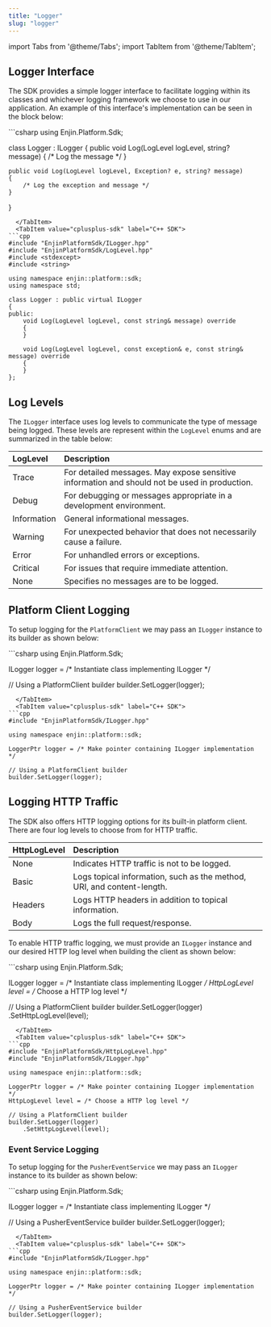 ```yaml
---
title: "Logger"
slug: "logger"
---
```


import Tabs from '@theme/Tabs';
import TabItem from '@theme/TabItem';

## Logger Interface

The SDK provides a simple logger interface to facilitate logging within its classes and whichever logging framework we choose to use in our application. An example of this interface's implementation can be seen in the block below:

<Tabs>
  <TabItem value="csharp-sdk" label="c# SDK">
```csharp
using Enjin.Platform.Sdk;

class Logger : ILogger
{
    public void Log(LogLevel logLevel, string? message)
    {
        /* Log the message */
    }

    public void Log(LogLevel logLevel, Exception? e, string? message)
    {
        /* Log the exception and message */
    }
}
```
  </TabItem>
  <TabItem value="cplusplus-sdk" label="C++ SDK">
```cpp
#include "EnjinPlatformSdk/ILogger.hpp"
#include "EnjinPlatformSdk/LogLevel.hpp"
#include <stdexcept>
#include <string>

using namespace enjin::platform::sdk;
using namespace std;

class Logger : public virtual ILogger
{
public:
    void Log(LogLevel logLevel, const string& message) override
    {
    }

    void Log(LogLevel logLevel, const exception& e, const string& message) override
    {
    }
};
```
  </TabItem>
</Tabs>

## Log Levels

The `ILogger` interface uses log levels to communicate the type of message being logged. These levels are represent within the `LogLevel` enums and are summarized in the table below:

| LogLevel    | Description                                                                                   |
| :---------- | :-------------------------------------------------------------------------------------------- |
| Trace       | For detailed messages. May expose sensitive information and should not be used in production. |
| Debug       | For debugging or messages appropriate in a development environment.                           |
| Information | General informational messages.                                                               |
| Warning     | For unexpected behavior that does not necessarily cause a failure.                            |
| Error       | For unhandled errors or exceptions.                                                           |
| Critical    | For issues that require immediate attention.                                                  |
| None        | Specifies no messages are to be logged.                                                       |

## Platform Client Logging

To setup logging for the `PlatformClient` we may pass an `ILogger` instance to its builder as shown below:

<Tabs>
  <TabItem value="csharp-sdk" label="c# SDK">
```csharp
using Enjin.Platform.Sdk;

ILogger logger = /* Instantiate class implementing ILogger */

// Using a PlatformClient builder
builder.SetLogger(logger);
```
  </TabItem>
  <TabItem value="cplusplus-sdk" label="C++ SDK">
```cpp
#include "EnjinPlatformSdk/ILogger.hpp"

using namespace enjin::platform::sdk;

LoggerPtr logger = /* Make pointer containing ILogger implementation */

// Using a PlatformClient builder
builder.SetLogger(logger);
```
  </TabItem>
</Tabs>

## Logging HTTP Traffic

The SDK also offers HTTP logging options for its built-in platform client. There are four log levels to choose from for HTTP traffic.

| HttpLogLevel | Description                                                            |
| :----------- | :--------------------------------------------------------------------- |
| None         | Indicates HTTP traffic is not to be logged.                            |
| Basic        | Logs topical information, such as the method, URI, and content-length. |
| Headers      | Logs HTTP headers in addition to topical information.                  |
| Body         | Logs the full request/response.                                        |

To enable HTTP traffic logging, we must provide an `ILogger` instance and our desired HTTP log level when building the client as shown below:

<Tabs>
  <TabItem value="csharp-sdk" label="c# SDK">
```csharp
using Enjin.Platform.Sdk;

ILogger logger = /* Instantiate class implementing ILogger */
HttpLogLevel level = /* Choose a HTTP log level */

// Using a PlatformClient builder
builder.SetLogger(logger)
       .SetHttpLogLevel(level);
```
  </TabItem>
  <TabItem value="cplusplus-sdk" label="C++ SDK">
```cpp
#include "EnjinPlatformSdk/HttpLogLevel.hpp"
#include "EnjinPlatformSdk/ILogger.hpp"

using namespace enjin::platform::sdk;

LoggerPtr logger = /* Make pointer containing ILogger implementation */
HttpLogLevel level = /* Choose a HTTP log level */

// Using a PlatformClient builder
builder.SetLogger(logger)
    .SetHttpLogLevel(level);
```
  </TabItem>
</Tabs>

### Event Service Logging

To setup logging for the `PusherEventService` we may pass an `ILogger` instance to its builder as shown below:

<Tabs>
  <TabItem value="csharp-sdk" label="c# SDK">
```csharp
using Enjin.Platform.Sdk;

ILogger logger = /* Instantiate class implementing ILogger */

// Using a PusherEventService builder
builder.SetLogger(logger);
```
  </TabItem>
  <TabItem value="cplusplus-sdk" label="C++ SDK">
```cpp
#include "EnjinPlatformSdk/ILogger.hpp"

using namespace enjin::platform::sdk;

LoggerPtr logger = /* Make pointer containing ILogger implementation */

// Using a PusherEventService builder
builder.SetLogger(logger);
```
  </TabItem>
</Tabs>
